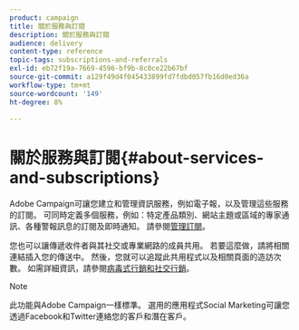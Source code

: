 ```yaml
---
product: campaign
title: 關於服務與訂閱
description: 關於服務與訂閱
audience: delivery
content-type: reference
topic-tags: subscriptions-and-referrals
exl-id: eb72f19a-7669-4596-bf9b-8c0ce22b67bf
source-git-commit: a129f49d4f045433899fd7fdbd057fb16d0ed36a
workflow-type: tm+mt
source-wordcount: '149'
ht-degree: 8%

---
```


# 關於服務與訂閱{#about-services-and-subscriptions}

Adobe Campaign可讓您建立和管理資訊服務，例如電子報，以及管理這些服務的訂閱。 可同時定義多個服務，例如：特定產品類別、網站主題或區域的專家通訊、各種警報訊息的訂閱及即時通知。 請參閱[管理訂閱](managing-subscriptions.md)。

您也可以讓傳遞收件者與其社交或專業網路的成員共用。 若要這麼做，請將相關連結插入您的傳送中。 然後，您就可以追蹤此共用程式以及相關頁面的造訪次數。 如需詳細資訊，請參閱[病毒式行銷和社交行銷](viral-and-social-marketing.md)。

>[!NOTE]
>
>此功能與Adobe Campaign一樣標準。 選用的應用程式Social Marketing可讓您透過Facebook和Twitter連絡您的客戶和潛在客戶。
